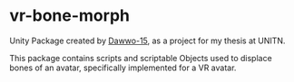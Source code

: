 # vr-bone-morph

Unity Package created by [Dawwo-15](https://github.com/Dawwo20415), as a project for my thesis at UNITN.

This package contains scripts and scriptable Objects used to displace bones of an avatar, specifically implemented for a VR avatar. 
